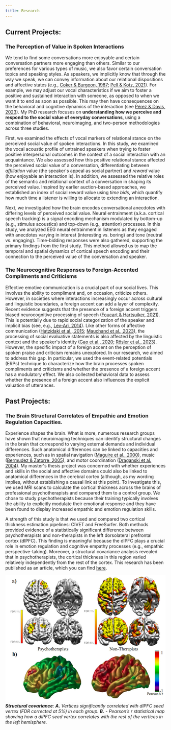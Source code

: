 ```yaml
---
title: Research
---
```

## Current Projects:

### The Perception of Value in Spoken Interactions

We tend to find some conversations more enjoyable and certain conversation partners more engaging than others. Similar to our preferences for various types of music, we also favor certain conversation topics and speaking styles. As speakers, we implicitly know that through the way we speak, we can convey information about our relational dispositions and affective states (e.g., [Coker & Burgoon, 1987](https://onlinelibrary.wiley.com/doi/abs/10.1111/j.1468-2958.1987.tb00115.x); [Pell & Kotz, 2021](https://journals.plos.org/plosone/article?id=10.1371/journal.pone.0027256)). For example, we may adjust our vocal characteristics if we aim to foster a positive and sustained interaction with someone, as opposed to when we want it to end as soon as possible. This may then have consequences on the behavioral and cognitive dynamics of the interaction (see [Pérez & Davis, 2023](https://www.sciencedirect.com/science/article/pii/S0010945222003252)). My PhD research focuses on **understanding how we perceive and respond to the social value of everyday conversations**, using a combination of behavioral, neuroimaging, and two-person methodologies across three studies.

First, we examined the effects of vocal markers of relational stance on the perceived social value of spoken interactions. In this study, we examined the vocal acoustic profile of untrained speakers when trying to foster positive interpersonal outcomes in the context of a social interaction with an acquaintance. We also assessed how this positive relational stance affected the perceived social value of a conversation, differentiating between *affiliation* value (the speaker's appeal as social partner) and *reward* value (how enjoyable an interaction is). In addition, we assessed the relative roles of the semantic and relational context of a conversation in shaping its perceived value. Inspired by earlier auction-based approaches, we established an index of social reward value using *time bids*, which quantify how much time a listener is willing to allocate to extending an interaction.

Next, we investigated how the brain encodes conversational anecdotes with differing levels of perceived social value. Neural entrainment (a.k.a. cortical speech tracking) is a signal encoding mechanism modulated by bottom-up (e.g., stimulus acoustics) and top-down (e.g., attention) processes. In this study, we analyzed EEG neural entrainment in listeners as they engaged with anecdotes varying in interest (interesting vs. boring) and tone (neutral vs. engaging). Time-bidding responses were also gathered, supporting the primary findings from the first study. This method allowed us to map the temporal and spatial dynamics of cortical speech encoding and their connection to the perceived value of the conversation and speaker.

### The Neurocognitive Responses to Foreign-Accented Compliments and Criticisms

Effective emotive communication is a crucial part of our social lives. This involves the ability to compliment and, on occasion, criticize others. However, in societies where interactions increasingly occur across cultural and linguistic boundaries, a foreign accent can add a layer of complexity. Recent evidence suggests that the presence of a foreign accent triggers biased neurocognitive processing of speech ([Foucart & Hartsuiker, 2021](https://www.sciencedirect.com/science/article/pii/S0028393221001536?via%3Dihub)). This is potentially due to rapid social categorization of the speaker and implicit bias (see, e.g., [Lev-Ari, 2014](https://www.frontiersin.org/journals/psychology/articles/10.3389/fpsyg.2014.01546/full)). Like other forms of affective communication ([Hatzidaki et al., 2015](https://www.frontiersin.org/journals/psychology/articles/10.3389/fpsyg.2015.00351/full); [Mauchand et al., 2023](https://www.ncbi.nlm.nih.gov/pmc/articles/PMC10752465/)), the processing of social evaluative statements is also affected by the linguistic context and the speaker's identity ([Gao et al., 2020](https://doi.org/10.1080/02699931.2019.1668751); [Rösler et al., 2023](https://doi.org/10.1016/j.jesp.2022.104419)). However, the specific impact of a foreign accent on the perception of spoken praise and criticism remains unexplored. In our research, we aimed to address this gap. In particular, we used the event-related potentials (ERPs) technique to characterize how the brain processes spoken compliments and criticisms and whether the presence of a foreign accent has a modulatory effect. We also collected behavioral data to assess whether the presence of a foreign accent also influences the explicit valuation of utterances.


## Past Projects:

### The Brain Structural Correlates of Empathic and Emotion Regulation Capacities.
Experience shapes the brain. What is more, numerous research groups have shown that neuroimaging techniques can identify structural changes in the brain that correspond to varying external demands and individual differences. Such anatomical differences can be linked to capacities and experiences, such as in spatial navigation ([Maguire et al., 2000](https://www.pnas.org/doi/10.1073/pnas.070039597)), music ([Bermudez & Zatorre, 2005](https://nyaspubs.onlinelibrary.wiley.com/doi/10.1196/annals.1360.057)), and motor coordination ([Draganski et al. 2004](https://www.researchgate.net/publication/305381230_Neuroplasticity_changes_in_grey_matter_induced_by_training)). My master's thesis project was concerned with whether experiences and skills in the social and affective domains could also be linked to anatomical differences in the cerebral cortex (although, as my wording implies, without establishing a causal link at this point). To investigate this, we used MRI scans to calculate the cortical thickness across the brains of professional psychotherapists and compared them to a control group. We chose to study psychotherapists because their training typically involves the ability to explicitly modulate their emotional response and they have been found to display increased empathic and emotion regulation skills. 

A strength of this study is that we used and compared two cortical thickness estimation pipelines: CIVET and FreeSurfer. Both methods provided evidence of a statistically significant difference between psychotherapists and non-therapists in the left dorsolateral prefrontal cortex (dlPFC). This finding is meaningful because the dlPFC plays a crucial role in emotion regulation and cognitive empathy processes (e.g., empathic perspective-taking). Moreover, a structural covariance analysis revealed that in psychotherapists, the cortical thickness in this region varied relatively independently from the rest of the cortex. This research has been published as an article, which you can find [here](https://doi.org/10.1007/s10548-022-00910-3).

![Structural Covariance](assets/img/CT_StrCov_Psychotherapists.png)
      _**Structural covariance**: **A.** Vertices significantly correlated with dlPFC seed vertex (FDR corrected at 5%) in each group. **B.** - Pearson’s r statistical map showing how a dlPFC seed vertex correlates with the rest of the vertices in the left hemisphere._




